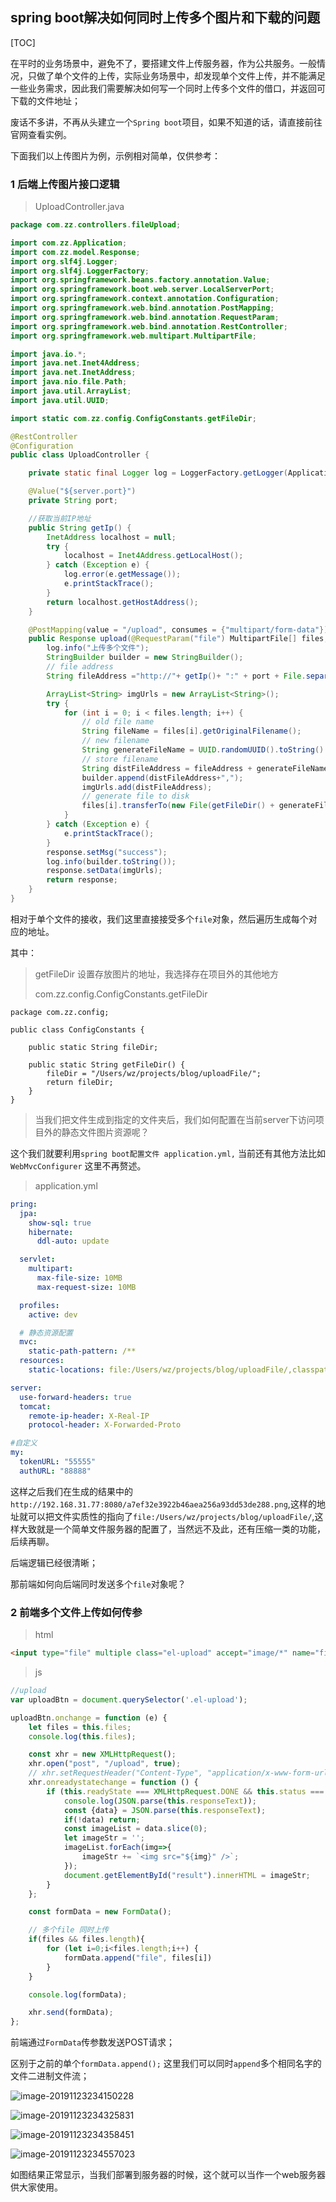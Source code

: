 ## spring boot解决如何同时上传多个图片和下载的问题

[TOC]

在平时的业务场景中，避免不了，要搭建文件上传服务器，作为公共服务。一般情况，只做了单个文件的上传，实际业务场景中，却发现单个文件上传，并不能满足一些业务需求，因此我们需要解决如何写一个同时上传多个文件的借口，并返回可下载的文件地址；



废话不多讲，不再从头建立一个`Spring boot`项目，如果不知道的话，请直接前往官网查看实例。



下面我们以上传图片为例，示例相对简单，仅供参考：

### 1 后端上传图片接口逻辑

> UploadController.java

```java
package com.zz.controllers.fileUpload;

import com.zz.Application;
import com.zz.model.Response;
import org.slf4j.Logger;
import org.slf4j.LoggerFactory;
import org.springframework.beans.factory.annotation.Value;
import org.springframework.boot.web.server.LocalServerPort;
import org.springframework.context.annotation.Configuration;
import org.springframework.web.bind.annotation.PostMapping;
import org.springframework.web.bind.annotation.RequestParam;
import org.springframework.web.bind.annotation.RestController;
import org.springframework.web.multipart.MultipartFile;

import java.io.*;
import java.net.Inet4Address;
import java.net.InetAddress;
import java.nio.file.Path;
import java.util.ArrayList;
import java.util.UUID;

import static com.zz.config.ConfigConstants.getFileDir;

@RestController
@Configuration
public class UploadController {

    private static final Logger log = LoggerFactory.getLogger(Application.class);

    @Value("${server.port}")
    private String port;

  	//获取当前IP地址
    public String getIp() {
        InetAddress localhost = null;
        try {
            localhost = Inet4Address.getLocalHost();
        } catch (Exception e) {
            log.error(e.getMessage());
            e.printStackTrace();
        }
        return localhost.getHostAddress();
    }

    @PostMapping(value = "/upload", consumes = {"multipart/form-data"})
    public Response upload(@RequestParam("file") MultipartFile[] files, Response response) {
        log.info("上传多个文件");
        StringBuilder builder = new StringBuilder();
        // file address
        String fileAddress ="http://"+ getIp()+ ":" + port + File.separator;

        ArrayList<String> imgUrls = new ArrayList<String>();
        try {
            for (int i = 0; i < files.length; i++) {
                // old file name
                String fileName = files[i].getOriginalFilename();
                // new filename
                String generateFileName = UUID.randomUUID().toString().replaceAll("-", "") + fileName.substring(fileName.lastIndexOf("."));
                // store filename
                String distFileAddress = fileAddress + generateFileName;
                builder.append(distFileAddress+",");
                imgUrls.add(distFileAddress);
                // generate file to disk
                files[i].transferTo(new File(getFileDir() + generateFileName));
            }
        } catch (Exception e) {
            e.printStackTrace();
        }
        response.setMsg("success");
        log.info(builder.toString());
        response.setData(imgUrls);
        return response;
    }
}

```

相对于单个文件的接收，我们这里直接接受多个`file`对象，然后遍历生成每个对应的地址。

其中：

> getFileDir 设置存放图片的地址，我选择存在项目外的其他地方
>
> com.zz.config.ConfigConstants.getFileDir

```
package com.zz.config;

public class ConfigConstants {

    public static String fileDir;

    public static String getFileDir() {
        fileDir = "/Users/wz/projects/blog/uploadFile/";
        return fileDir;
    }
}

```

> 当我们把文件生成到指定的文件夹后，我们如何配置在当前server下访问项目外的静态文件图片资源呢？

这个我们就要利用`spring boot配置文件 application.yml,` 当前还有其他方法比如 `WebMvcConfigurer`   这里不再赘述。

> application.yml

```yaml
pring:
  jpa:
    show-sql: true
    hibernate:
      ddl-auto: update

  servlet:
    multipart:
      max-file-size: 10MB
      max-request-size: 10MB

  profiles:
    active: dev

  # 静态资源配置
  mvc:
    static-path-pattern: /**
  resources:
    static-locations: file:/Users/wz/projects/blog/uploadFile/,classpath:/static/,classpath:/resources/,classpath:/file/,classpath:/templates/

server:
  use-forward-headers: true
  tomcat:
    remote-ip-header: X-Real-IP
    protocol-header: X-Forwarded-Proto

#自定义
my:
  tokenURL: "55555"
  authURL: "88888"


```



这样之后我们在生成的结果中的 `http://192.168.31.77:8080/a7ef32e3922b46aea256a93dd53de288.png`,这样的地址就可以把文件实质性的指向了`file:/Users/wz/projects/blog/uploadFile/`,这样大致就是一个简单文件服务器的配置了，当然远不及此，还有压缩一类的功能，后续再聊。



后端逻辑已经很清晰；

那前端如何向后端同时发送多个`file`对象呢？

### 2 前端多个文件上传如何传参

> html

```html
<input type="file" multiple class="el-upload" accept="image/*" name="file">
```

> js

```javascript
//upload
var uploadBtn = document.querySelector('.el-upload');

uploadBtn.onchange = function (e) {
    let files = this.files;
    console.log(this.files);

    const xhr = new XMLHttpRequest();
    xhr.open("post", "/upload", true);
    // xhr.setRequestHeader("Content-Type", "application/x-www-form-urlencoded");
    xhr.onreadystatechange = function () {
        if (this.readyState === XMLHttpRequest.DONE && this.status === 200) {
            console.log(JSON.parse(this.responseText));
            const {data} = JSON.parse(this.responseText);
            if(!data) return;
            const imageList = data.slice(0);
            let imageStr = '';
            imageList.forEach(img=>{
                imageStr += `<img src="${img}" />`;
            });
            document.getElementById("result").innerHTML = imageStr;
        }
    };

    const formData = new FormData();

    // 多个file 同时上传
    if(files && files.length){
        for (let i=0;i<files.length;i++) {
            formData.append("file", files[i])
        }
    }

    console.log(formData);

    xhr.send(formData);
};
```

前端通过`FormData`传参数发送POST请求；

区别于之前的单个`formData.append();` 这里我们可以同时`append`多个相同名字的文件二进制文件流；


![image-20191123234150228](./springboot从零搭建登录注册功能并进行所有接口验证/image-20191123234150228-4523763.png)

![image-20191123234325831](./springboot从零搭建登录注册功能并进行所有接口验证/image-20191123234325831.png)

![image-20191123234358451](./springboot从零搭建登录注册功能并进行所有接口验证/image-20191123234358451.png)

![image-20191123234557023](./springboot从零搭建登录注册功能并进行所有接口验证/image-20191123234557023.png)

如图结果正常显示，当我们部署到服务器的时候，这个就可以当作一个web服务器供大家使用。